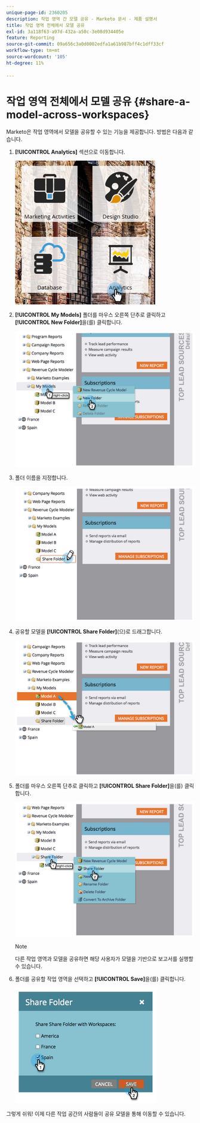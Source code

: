 ```yaml
---
unique-page-id: 2360205
description: 작업 영역 간 모델 공유 - Marketo 문서 - 제품 설명서
title: 작업 영역 전체에서 모델 공유
exl-id: 3a118f63-a97d-432a-a50c-3e08d934405e
feature: Reporting
source-git-commit: 09a656c3a0d0002edfa1a61b987bff4c1dff33cf
workflow-type: tm+mt
source-wordcount: '105'
ht-degree: 11%

---
```


# 작업 영역 전체에서 모델 공유 {#share-a-model-across-workspaces}

Marketo은 작업 영역에서 모델을 공유할 수 있는 기능을 제공합니다. 방법은 다음과 같습니다.

1. **[!UICONTROL Analytics]** 섹션으로 이동합니다.

   ![](assets/analytics.png)

1. **[!UICONTROL My Models]** 폴더를 마우스 오른쪽 단추로 클릭하고 **[!UICONTROL New Folder]**&#x200B;을(를) 클릭합니다.

   ![](assets/image2014-10-3-14-3a5-3a23.png)

1. 폴더 이름을 지정합니다.

   ![](assets/image2014-10-3-14-3a5-3a38.png)

1. 공유할 모델을 **[!UICONTROL Share Folder]**(으)로 드래그합니다.

   ![](assets/image2014-10-3-14-3a5-3a52.png)

1. 폴더를 마우스 오른쪽 단추로 클릭하고 **[!UICONTROL Share Folder]**&#x200B;을(를) 클릭합니다.

   ![](assets/image2014-10-3-14-3a6-3a9.png)

   >[!NOTE]
   >
   >다른 작업 영역과 모델을 공유하면 해당 사용자가 모델을 기반으로 보고서를 실행할 수 있습니다.

1. 폴더를 공유할 작업 영역을 선택하고 **[!UICONTROL Save]**&#x200B;을(를) 클릭합니다.

   ![](assets/image2014-10-3-14-3a6-3a22.png)

그렇게 쉬워! 이제 다른 작업 공간의 사람들이 공유 모델을 통해 이동할 수 있습니다.
